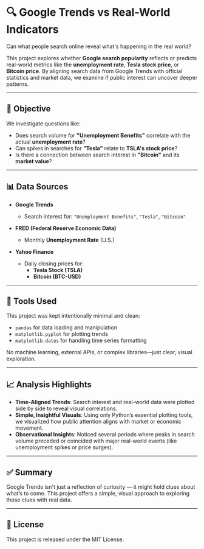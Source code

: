 # 🔍 Google Trends vs Real-World Indicators

Can what people search online reveal what's happening in the real world?

This project explores whether **Google search popularity** reflects or predicts real-world metrics like the **unemployment rate**, **Tesla stock price**, or **Bitcoin price**. By aligning search data from Google Trends with official statistics and market data, we examine if public interest can uncover deeper patterns.

---

## 📌 Objective

We investigate questions like:
- Does search volume for **"Unemployment Benefits"** correlate with the actual **unemployment rate**?
- Can spikes in searches for **"Tesla"** relate to **TSLA's stock price**?
- Is there a connection between search interest in **"Bitcoin"** and its **market value**?

---

## 📊 Data Sources

- **Google Trends**  
  - Search interest for: `"Unemployment Benefits"`, `"Tesla"`, `"Bitcoin"`

- **FRED (Federal Reserve Economic Data)**  
  - Monthly **Unemployment Rate** (U.S.)

- **Yahoo Finance**  
  - Daily closing prices for:
    - **Tesla Stock (TSLA)**
    - **Bitcoin (BTC-USD)**

---

## 🧰 Tools Used

This project was kept intentionally minimal and clean:
- `pandas` for data loading and manipulation
- `matplotlib.pyplot` for plotting trends
- `matplotlib.dates` for handling time series formatting

No machine learning, external APIs, or complex libraries—just clear, visual exploration.

---

## 📈 Analysis Highlights

- **Time-Aligned Trends**: Search interest and real-world data were plotted side by side to reveal visual correlations.
- **Simple, Insightful Visuals**: Using only Python’s essential plotting tools, we visualized how public attention aligns with market or economic movement.
- **Observational Insights**: Noticed several periods where peaks in search volume preceded or coincided with major real-world events (like unemployment spikes or price surges).

---

## ✅ Summary

Google Trends isn't just a reflection of curiosity — it might hold clues about what’s to come. This project offers a simple, visual approach to exploring those clues with real data.

---

## 📜 License

This project is released under the MIT License.
